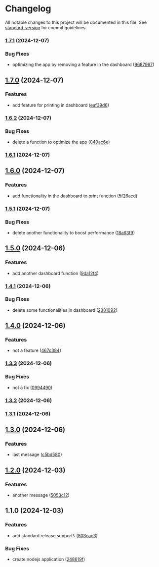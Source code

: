 # Changelog

All notable changes to this project will be documented in this file. See [standard-version](https://github.com/conventional-changelog/standard-version) for commit guidelines.

### [1.7.1](https://github.com/Chooeychloe/auto-changelog/compare/v1.7.0...v1.7.1) (2024-12-07)


### Bug Fixes

* optimizing the app by removing a feature in the dashboard ([9687997](https://github.com/Chooeychloe/auto-changelog/commit/9687997232c47acadd060bc5fb606fd0bc42416f))

## [1.7.0](https://github.com/Chooeychloe/auto-changelog/compare/v1.6.2...v1.7.0) (2024-12-07)


### Features

* add feature for printing in dashboard ([eaf39d6](https://github.com/Chooeychloe/auto-changelog/commit/eaf39d6644bd378473c00c6a0b25dfe8a952cf11))

### [1.6.2](https://github.com/Chooeychloe/auto-changelog/compare/v1.6.1...v1.6.2) (2024-12-07)


### Bug Fixes

* delete a function to optimize the app ([040ac6e](https://github.com/Chooeychloe/auto-changelog/commit/040ac6e261bf6e12d11cf6297d8c1546a2db6dca))

### [1.6.1](https://github.com/Chooeychloe/auto-changelog/compare/v1.6.0...v1.6.1) (2024-12-07)

## [1.6.0](https://github.com/Chooeychloe/auto-changelog/compare/v1.5.1...v1.6.0) (2024-12-07)


### Features

* add functionality in the dashboard to print function ([5f26acd](https://github.com/Chooeychloe/auto-changelog/commit/5f26acd32ff7803b8a990f8b34b5b503802b4c9f))

### [1.5.1](https://github.com/Chooeychloe/auto-changelog/compare/v1.5.0...v1.5.1) (2024-12-07)


### Bug Fixes

* delete another functionality to boost performance ([18a63f9](https://github.com/Chooeychloe/auto-changelog/commit/18a63f963b5d592a100b56913a1c14e854f97c06))

## [1.5.0](https://github.com/Chooeychloe/auto-changelog/compare/v1.4.1...v1.5.0) (2024-12-06)


### Features

* add another dashboard function ([9da12f4](https://github.com/Chooeychloe/auto-changelog/commit/9da12f42fa3cd381fd7cfb5d644d0d72d0c0e2ee))

### [1.4.1](https://github.com/Chooeychloe/auto-changelog/compare/v1.4.0...v1.4.1) (2024-12-06)


### Bug Fixes

* delete some functionalities in dashboard ([2381092](https://github.com/Chooeychloe/auto-changelog/commit/2381092f5f588a647e2220b50920e83535f57274))

## [1.4.0](https://github.com/Chooeychloe/auto-changelog/compare/v1.3.3...v1.4.0) (2024-12-06)


### Features

* not a feature ([467c384](https://github.com/Chooeychloe/auto-changelog/commit/467c384cbfed96b9455f1d5ef91e825882e0d8ab))

### [1.3.3](https://github.com/Chooeychloe/auto-changelog/compare/v1.3.2...v1.3.3) (2024-12-06)


### Bug Fixes

* not a fix ([0994490](https://github.com/Chooeychloe/auto-changelog/commit/099449045988be3d210b8a8cf3d4ca56c860dd45))

### [1.3.2](https://github.com/Chooeychloe/auto-changelog/compare/v1.3.1...v1.3.2) (2024-12-06)

### [1.3.1](https://github.com/Chooeychloe/auto-changelog/compare/v1.3.0...v1.3.1) (2024-12-06)

## [1.3.0](https://github.com/Chooeychloe/auto-changelog/compare/v1.2.0...v1.3.0) (2024-12-06)


### Features

* last message ([c5bd580](https://github.com/Chooeychloe/auto-changelog/commit/c5bd58038ca280c132e04ad823a8b697c3c16178))

## [1.2.0](https://github.com/Chooeychloe/auto-changelog/compare/v1.1.0...v1.2.0) (2024-12-03)


### Features

* another message ([5053c12](https://github.com/Chooeychloe/auto-changelog/commit/5053c12e20cc6fc8b7635a60d64c165e7b9bf2ce))

## 1.1.0 (2024-12-03)


### Features

* add standard release support!: ([803cac3](https://github.com/Chooeychloe/auto-changelog/commit/803cac32f86c30d7653e104c71660be5af8bfbdb))


### Bug Fixes

* create nodejs application ([248619f](https://github.com/Chooeychloe/auto-changelog/commit/248619fd93839acabcd8d2bfbf7308ed7621db1b))
